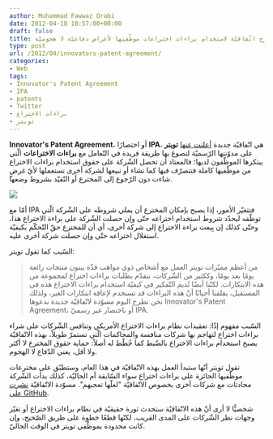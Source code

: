 ```yaml
---
author: Muhammad Fawwaz Orabi
date: 2012-04-18 18:57:00+00:00
draft: false
title: تويتر تطرح اتّفاقيّة لاستخدام براءات اختراعات موظّفيها لأغراض دفاعيّة لا هجوميّة
type: post
url: /2012/04/innovators-patent-agreement/
categories:
- Web
tags:
- Innovator's Patent Agreement
- IPA
- patents
- Twitter
- براءات الاختراع
- تويتر
---
```


**Innovator's Patent Agreement**، أو اختصارًا **IPA**، هي اتّفاقيّة جديدة [أعلنت عنها](http://blog.twitter.com/2012/04/introducing-innovators-patent-agreement.html) **تويتر** على مدوّنتها الرّسميّة لتصوغ بها طريقة فريدة في التّعامل مع **براءات الاختراعات** الّتي يبتكرها الموظّفون لديها؛ فالمعتاد أن تحصل الشّركة على حقوق استخدام براءات الاختراع من موظّفيها كاملة فتتصرّف فيها كما تشاء أو تبيعها لشركة أخرى تستعملها لأيّ غرضٍ شاءت دون الرّجوع إلى المخترع أو التّقيّد بشروط وضعها.


[![](https://www.it-scoop.com/wp-content/uploads/2012/04/twitter.jpg)
](https://www.it-scoop.com/wp-content/uploads/2012/04/twitter.jpg)


أمّا مع IPA فتتغيّر الأمور، إذا يصبح بإمكان المخترع أن يملي شروطه على الشّركة الّتي توظّفه ليحدّد شروط استخدام اختراعه حتّى وإن حصلت الشّركة على براءة الاختراع هذا، وحتّى كذلك إن بِيعت براءة الاختراع إلى شركة أخرى، أي أن للمخترع حقّ التّحكّم بكيفيّة استغلال اختراعه حتّى وإن حصلت شركة أخرى عليه.

السّبب كما تقول تويتر:


<blockquote>من أعظم مميّزات تويتر العمل مع أشخاص ذوي مواهب فذّة يبنون منتجات رائعة يومًا بعد يومًا، وككثير من الشّركات، نتقدّم بطلبات براءات اختراع لمجموعة من هذه الابتكارات. لكنّنا أيضًا نُديم التّفكير في كيفيّة استخدام براءات الاختراع هذه في المستقبل، يقلقنا أحيانًا أنّ هذه البراءات قد تستخدم لإعاقة ابتكارات الغير، ولذلك نحن نطرح اليوم مسوّدة لاتّفاقيّة جديدة ندعوها Innovator's Patent Agreement، أو باختصار غير رسميّ IPA.</blockquote>


السّبب مفهوم إذًا: تعقيدات نظام براءات الاختراع الأمريكي وتنافس الشّركات على شراء براءات اختراع لتهاجم بها شركات منافسة والمحاكمات الّتي تستمرّ طويلاً، بهذه الاتّفاقيّة يصبح استخدام براءات الاختراع بالضّبط كما خُطّط له أصلاً: حماية حقوق المخترع لا أكثر ولا أقل، يعني الدّفاع لا الهجوم.

تقول تويتر أنّها ستبدأ العمل بهذه الاتّفاقيّة في هذا العام، وستطبّق على مخترعات موظّفيها الحائزة على براءات اختراع سواء السّابقة أم الحاليّة، كذلك بدأت الشّركة محادثات مع شركات أخرى بخصوص الاتّفاقيّة "لعلّها تعجبهم". مسوّدة الاتّفاقيّة [نشرت على GitHub](https://github.com/twitter/innovators-patent-agreement).

شخصيًّا لا أرى أنّ هذه الاتّفاقيّة ستحدث ثورة حقيقيّة في نظام براءات الاختراع أو تغيّر وجهات نظر الشّركات على المدى القريب، لكنّها قطعًا خطوة على طريق الصّحيح، وإن كانت محدودة بموظّفي تويتر في الوقت الحاليّ.
